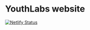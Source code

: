 # YouthLabs website
[![Netlify Status](https://api.netlify.com/api/v1/badges/3cf09273-cf1a-4898-abc7-8bc6d38795e7/deploy-status)](https://app.netlify.com/sites/youthlabs/deploys)
